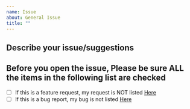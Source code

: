 ```yaml
---
name: Issue
about: General Issue
title: ""
---
```


<!-- 
Note: If you feel like complimenting my work, thank you, but there is no need to open an issue, simply give me a star or tell your friend about it. If you feel like criticizing me, please use these two dedicated threads to do so.
https://github.com/LingDong-/wenyan-lang/issues/174
https://github.com/LingDong-/wenyan-lang/issues/177

Thank you.


For Chinese user: 如果你想赞美这个项目，谢谢你，但是请不需要建立新的 issue， Star 或告诉你的朋友即可。 如果你想批评这个项目，请到以下两个 issue 留言。
https://github.com/LingDong-/wenyan-lang/issues/174
https://github.com/LingDong-/wenyan-lang/issues/177

谢谢。
-->


## Describe your issue/suggestions



## Before you open the issue, Please be sure ALL the items in the following list are checked

- [ ] If this is a feature request, my request is NOT listed [Here](https://github.com/LingDong-/wenyan-lang#feature-requests)
- [ ] If this is a bug report, my bug is not listed [Here](https://github.com/LingDong-/wenyan-lang#known-bugs)